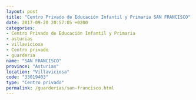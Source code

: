 ```yaml
---
layout: post
title: "Centro Privado de Educación Infantil y Primaria SAN FRANCISCO"
date: 2017-09-20 20:57:05 +0200
categories:
- Centro Privado de Educación Infantil y Primaria
- asturias
- villaviciosa
- Centro privado
- guarderia
name: "SAN FRANCISCO"
province: "Asturias"
location: "Villaviciosa"
code: "33019403"
type: "Centro privado"
permalink: /guarderias/san-francisco.html
---
```

